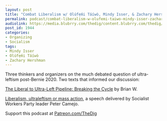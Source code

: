 ```yaml
---
layout: post
title: "Combat Liberalism w/ Olúfẹ́mi Táíwò, Mindy Isser, & Zachary Hershman"
permalink: podcast/combat-liberalism-w-olufemi-taiwo-mindy-isser-zachary-hershman/
audiolink: https://media.blubrry.com/thedig/content.blubrry.com/thedig/The_Dig-EP_302-CombatLibs.mp3
post_id: 1944
categories: 
- Organizing
- Socialism
tags: 
- Mindy Isser
- Olúfẹ́mi Táíwò
- Zachary Hershman
---
```


Three thinkers and organizers on the much debated question of ultra-leftism post-Bernie 2020. Two texts that informed our discussion: 

[The Liberal to Ultra-Left Pipeline: Breaking the Cycle](https://washingtonsocialist.mdcdsa.org/ws-articles/21-03-breaking-the-cycle) by Brian W. 

[Liberalism, ultraleftism or mass action](https://www.marxists.org/archive/camejo/1970/ultraleftismormassaction.htm), a speech delivered by Socialist Workers Party leader Peter Camejo.

Support this podcast at 
[Patreon.com/TheDig](https://Patreon.com/TheDig)